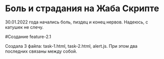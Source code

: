 # Боль и страдания на Жаба Скрипте

30.01.2022 года начались боль, пиздец и конец нервов.
Надеюсь, с катушек не слечу.


#Создание feature-2.1

Создала 3 файла: task-1.html, task-2.html, alert.js. При этом два последних связаны между собой.
